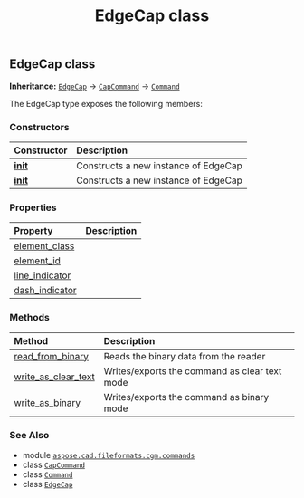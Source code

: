 ﻿---
title: EdgeCap class
second_title: Aspose.CAD for Python via .NET API References
description: 
type: docs
weight: 570
url: /python-net/aspose.cad.fileformats.cgm.commands/edgecap/
is_root: false
---

## EdgeCap class



**Inheritance:** [`EdgeCap`](/cad/python-net/aspose.cad.fileformats.cgm.commands/edgecap) → 
[`CapCommand`](/cad/python-net/aspose.cad.fileformats.cgm.commands/capcommand) → 
[`Command`](/cad/python-net/aspose.cad.fileformats.cgm.commands/command)



The EdgeCap type exposes the following members:

### Constructors
| Constructor | Description |
| :- | :- |
| [__init__](/cad/python-net/aspose.cad.fileformats.cgm.commands/edgecap/__init__/#aspose.cad.fileformats.cgm.CgmFile) | Constructs a new instance of EdgeCap |
| [__init__](/cad/python-net/aspose.cad.fileformats.cgm.commands/edgecap/__init__/#aspose.cad.fileformats.cgm.CgmFile-aspose.cad.fileformats.cgm.enums.LineCapIndicator-aspose.cad.fileformats.cgm.enums.DashCapIndicator) | Constructs a new instance of EdgeCap |


### Properties
| Property | Description |
| :- | :- |
| [element_class](/cad/python-net/aspose.cad.fileformats.cgm.commands/edgecap/element_class) |  |
| [element_id](/cad/python-net/aspose.cad.fileformats.cgm.commands/edgecap/element_id) |  |
| [line_indicator](/cad/python-net/aspose.cad.fileformats.cgm.commands/edgecap/line_indicator) |  |
| [dash_indicator](/cad/python-net/aspose.cad.fileformats.cgm.commands/edgecap/dash_indicator) |  |


### Methods
| Method | Description |
| :- | :- |
| [read_from_binary](/cad/python-net/aspose.cad.fileformats.cgm.commands/edgecap/read_from_binary/#aspose.cad.fileformats.cgm.IBinaryReader) | Reads the binary data from the reader |
| [write_as_clear_text](/cad/python-net/aspose.cad.fileformats.cgm.commands/edgecap/write_as_clear_text/#aspose.cad.fileformats.cgm.IClearTextWriter) | Writes/exports the command as clear text mode |
| [write_as_binary](/cad/python-net/aspose.cad.fileformats.cgm.commands/edgecap/write_as_binary/#aspose.cad.fileformats.cgm.IBinaryWriter) | Writes/exports the command as binary mode |



### See Also
* module [`aspose.cad.fileformats.cgm.commands`](..)
* class [`CapCommand`](/cad/python-net/aspose.cad.fileformats.cgm.commands/capcommand)
* class [`Command`](/cad/python-net/aspose.cad.fileformats.cgm.commands/command)
* class [`EdgeCap`](/cad/python-net/aspose.cad.fileformats.cgm.commands/edgecap)
